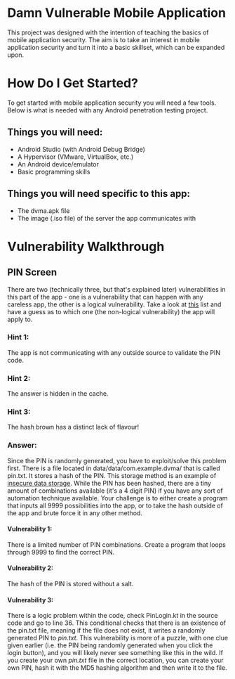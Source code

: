 # Damn Vulnerable Mobile Application
This project was designed with the intention of teaching the basics of mobile application security. The aim is to take an interest in mobile application security and 
turn it into a basic skillset, which can be expanded upon.

# How Do I Get Started?
To get started with mobile application security you will need a few tools. Below is what is needed with any Android penetration testing project.  

## Things you will need:
* Android Studio (with Android Debug Bridge)
* A Hypervisor (VMware, VirtualBox, etc.)
* An Android device/emulator
* Basic programming skills

## Things you will need specific to this app:
* The dvma.apk file
* The image (.iso file) of the server the app communicates with

# Vulnerability Walkthrough
## PIN Screen
There are two (technically three, but that's explained later) vulnerabilities in this part of the app - one is a vulnerability that can happen with any careless app, the other is a logical vulnerability. Take a look at [this] list and have a guess as to which one (the non-logical vulnerability) the app will apply to.

### Hint 1:
The app is not communicating with any outside source to validate the PIN code.

### Hint 2:
The answer is hidden in the cache.

### Hint 3:
The hash brown has a distinct lack of flavour!

### Answer:
Since the PIN is randomly generated, you have to exploit/solve this problem first. There is a file located in data/data/com.example.dvma/ that is called pin.txt. It stores a hash of the PIN. This storage method is an example of [insecure data storage]. While the PIN has been hashed, there are a tiny amount of combinations available (it's a 4 digit PIN) if you have any sort of automation technique available. Your challenge is to either create a program that inputs all 9999 possibilities into the app, or to take the hash outside of the app and brute force it in any other method. 


#### Vulnerability 1:
There is a limited number of PIN combinations. Create a program that loops through 9999 to find the correct PIN.

#### Vulnerability 2:
The hash of the PIN is stored without a salt.

#### Vulnerability 3:
There is a logic problem within the code, check PinLogin.kt in the source code and go to line 36. This conditional checks that there is an existence of the pin.txt file, meaning if the file does not exist, it writes a randomly generated PIN to _pin.txt_. This vulnerability is more of a puzzle, with one clue given earlier (i.e. the PIN being randomly generated when you click the login button), and you will likely never see something like this in the wild. If you create your own _pin.txt_ file in the correct location, you can create your own PIN, hash it with the MD5 hashing algorithm and then write it to the file. 


[insecure data storage]: https://www.appknox.com/blog/understanding-owasp-top-10-mobile-insecure-data-storage
[this]: https://twelvesec.com/2015/04/14/app-security-101-top-10-vulnerabilities/


